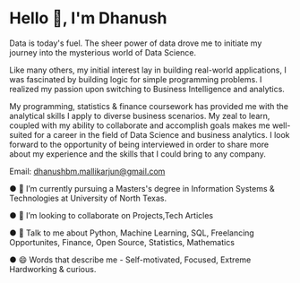# Hello 👋, I'm Dhanush

Data is today's fuel. The sheer power of data drove me to initiate my journey into the mysterious world of Data Science.

Like many others, my initial interest lay in building real-world applications, I was fascinated by building logic for simple programming problems. I realized my passion upon switching to Business Intelligence and analytics. 

My programming, statistics & finance coursework has provided me with the analytical skills I apply to diverse business scenarios. My zeal to learn, coupled with my ability to collaborate and accomplish goals makes me well-suited for a career in the field of Data Science and business analytics. I look forward to the opportunity of being interviewed in order to share more about my experience and the skills that I could bring to any company.

Email: dhanushbm.mallikarjun@gmail.com



● 🌱 I’m currently pursuing a Masters's degree in Information Systems & Technologies at University of North Texas.

● 👯 I’m looking to collaborate on Projects,Tech Articles

● 💬 Talk to me about Python, Machine Learning, SQL, Freelancing Opportunites, Finance, Open Source, Statistics, Mathematics

● 😄 Words that describe me - Self-motivated, Focused, Extreme Hardworking & curious.
